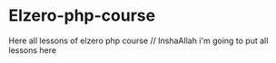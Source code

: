 # Elzero-php-course
Here all lessons of elzero php  course
//
InshaAllah i'm going to put all lessons here  
